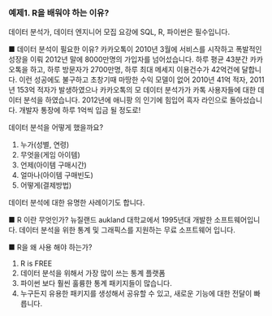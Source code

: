 ### 예제1. R을 배워야 하는 이유? ###
데이터 분석가, 데이터 엔지니어 모집 요강에  SQL, R, 파이썬은 필수입니다.


■ 데이터 분석이 필요한 이유?
카카오톡이 2010년 3월에 서비스를 시작하고 폭발적인 성장을 이뤄 2012년 말에 8000만명의 가입자를 넘어섰습니다. 하루 평균 43분간 카카오톡을 하고, 하루 방문자가 2700만명, 하루 최대 메세지 이용건수가 42억건에 달합니다.
이런 성공에도 불구하고 초창기때 마땅한 수익 모델이 없어 2010년 41억 적자, 2011년 153억 적자가 발생하였으나 카카오톡의 모 데이터 분석가가 카톡 사용자들에 대한 데이터 분석을 하였습니다. 2012년에 애니팡 의 인기에 힘입어 흑자 라인으로 돌아섰습니다. 개발자 통장에 하루 1억씩 입금 될 정도로!

데이터 분석을 어떻게 했을까요?
1. 누가(성별, 연령)
2. 무엇을(게임 아이템)
3. 언제(아이템 구매시간)
4. 얼마나(아이템 구매빈도)
5. 어떻게(결제방법)

데이터 분석에 대한 유명한 사례이기도 합니다. 


■ R 이란 무엇인가?
뉴질랜드 aukland 대학교에서 1995년대 개발한 소프트웨어입니다. 데이터 분석을 위한 통계 및 그래픽스를 지원하는 무료 소프트웨어 입니다.


■ R을 왜 사용 해야 하는가?
1. R is FREE
2. 데이터 분석을 위해서 가장 많이 쓰는 통계 플랫폼
3. 파이썬 보다 훨씬 훌륭한 통계 패키지들이 많습니다.
4. 누구든지 유용한 패키지를 생성해서 공유할 수 있고, 새로운 기능에 대한 전달이 빠릅니다.

